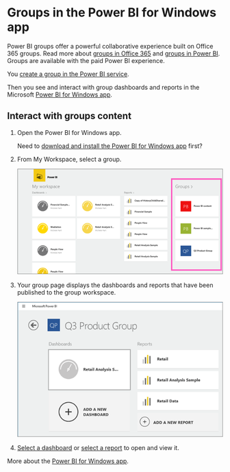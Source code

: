 ﻿<properties 
   pageTitle="Groups in the Power BI for Windows app"
   description="Groups in the Power BI for Windows app"
   services="powerbi" 
   documentationCenter="" 
   authors="pcw3187" 
   manager="mblythe" 
   editor=""
   tags=""/>
 
<tags
   ms.service="powerbi"
   ms.devlang="NA"
   ms.topic="article"
   ms.tgt_pltfrm="NA"
   ms.workload="powerbi"
   ms.date="10/14/2015"
   ms.author="v-pawrig"/>
# Groups in the Power BI for Windows app

Power BI groups offer a powerful collaborative experience built on Office 365 groups. Read more about [groups in Office 365](https://support.office.com/Article/Find-help-about-Groups-in-Office-365-7a9b321f-b76a-4d53-b98b-a2b0b7946de1) and [groups in Power BI](powerbi-service-groups.md). Groups are available with the paid Power BI experience.


You [create a group in the Power BI service](powerbi-service-create-a-group-in-power-bi.md).

Then you see and interact with group dashboards and reports in the Microsoft [Power BI for Windows app](powerbi-service-windows-app-get-started.md). 


## Interact with groups content

1.  Open the Power BI for Windows app.

    Need to [download and install the Power BI for Windows app](http://go.microsoft.com/fwlink/?LinkId=526478) first?

2.  From My Workspace, select a group.

    ![](media/powerbi-mobile-groups-in-the-windows-app/group.png)

3.  Your group page displays the dashboards and reports that have been published to the group workspace.

    ![](media/powerbi-mobile-groups-in-the-windows-app/group_workspace.png)

4.  [Select a dashboard](powerbi-mobile-dashboards-in-the-windows-app.md) or [select a report](powerbi-mobile-reports-in-the-windows-app.md) to open and view it.

More about the [Power BI for Windows app](powerbi-service-windows-app-get-started.md).

